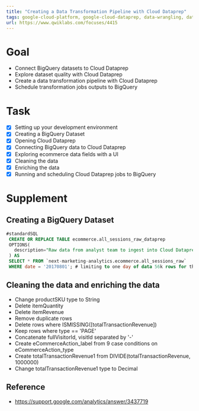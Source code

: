 ```yaml
---
title: "Creating a Data Transformation Pipeline with Cloud Dataprep"
tags: google-cloud-platform, google-cloud-dataprep, data-wrangling, data-pre-processing, google-cloud-bigquery, google-analytics
url: https://www.qwiklabs.com/focuses/4415
---
```


# Goal
- Connect BigQuery datasets to Cloud Dataprep
- Explore dataset quality with Cloud Dataprep
- Create a data transformation pipeline with Cloud Dataprep
- Schedule transformation jobs outputs to BigQuery

# Task
- [x] Setting up your development environment
- [x] Creating a BigQuery Dataset
- [x] Opening Cloud Dataprep
- [x] Connecting BigQuery data to Cloud Dataprep
- [x] Exploring ecommerce data fields with a UI
- [x] Cleaning the data
- [x] Enriching the data
- [x] Running and scheduling Cloud Dataprep jobs to BigQuery

# Supplement
## Creating a BigQuery Dataset
```sql
#standardSQL
 CREATE OR REPLACE TABLE ecommerce.all_sessions_raw_dataprep
 OPTIONS(
   description="Raw data from analyst team to ingest into Cloud Dataprep"
 ) AS
 SELECT * FROM `next-marketing-analytics.ecommerce.all_sessions_raw`
 WHERE date = '20170801'; # limiting to one day of data 56k rows for this lab
```

## Cleaning the data and enriching the data
- Change productSKU type to String
- Delete itemQuantity
- Delete itemRevenue
- Remove duplicate rows
- Delete rows where ISMISSING([totalTransactionRevenue])
- Keep rows where type == 'PAGE'
- Concatenate fullVisitorId, visitId separated by '-'
- Create eCommerceAction_label from 9 case conditions on eCommerceAction_type
- Create totalTransactionRevenue1 from DIVIDE(totalTransactionRevenue, 1000000)
- Change totalTransactionRevenue1 type to Decimal

## Reference
- https://support.google.com/analytics/answer/3437719
